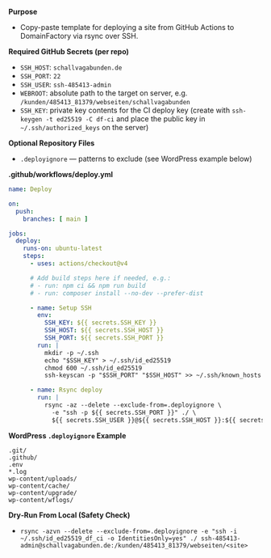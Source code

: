 **Purpose**
- Copy-paste template for deploying a site from GitHub Actions to DomainFactory via rsync over SSH.

**Required GitHub Secrets (per repo)**
- `SSH_HOST`: `schallvagabunden.de`
- `SSH_PORT`: `22`
- `SSH_USER`: `ssh-485413-admin`
- `WEBROOT`: absolute path to the target on server, e.g. `/kunden/485413_81379/webseiten/schallvagabunden`
- `SSH_KEY`: private key contents for the CI deploy key (create with `ssh-keygen -t ed25519 -C df-ci` and place the public key in `~/.ssh/authorized_keys` on the server)

**Optional Repository Files**
- `.deployignore` — patterns to exclude (see WordPress example below)

**.github/workflows/deploy.yml**

```yaml
name: Deploy

on:
  push:
    branches: [ main ]

jobs:
  deploy:
    runs-on: ubuntu-latest
    steps:
      - uses: actions/checkout@v4

      # Add build steps here if needed, e.g.:
      # - run: npm ci && npm run build
      # - run: composer install --no-dev --prefer-dist

      - name: Setup SSH
        env:
          SSH_KEY: ${{ secrets.SSH_KEY }}
          SSH_HOST: ${{ secrets.SSH_HOST }}
          SSH_PORT: ${{ secrets.SSH_PORT }}
        run: |
          mkdir -p ~/.ssh
          echo "$SSH_KEY" > ~/.ssh/id_ed25519
          chmod 600 ~/.ssh/id_ed25519
          ssh-keyscan -p "$SSH_PORT" "$SSH_HOST" >> ~/.ssh/known_hosts

      - name: Rsync deploy
        run: |
          rsync -az --delete --exclude-from=.deployignore \
            -e "ssh -p ${{ secrets.SSH_PORT }}" ./ \
            ${{ secrets.SSH_USER }}@${{ secrets.SSH_HOST }}:${{ secrets.WEBROOT }}
```

**WordPress `.deployignore` Example**

```text
.git/
.github/
.env
*.log
wp-content/uploads/
wp-content/cache/
wp-content/upgrade/
wp-content/wflogs/
```

**Dry‑Run From Local (Safety Check)**
- `rsync -azvn --delete --exclude-from=.deployignore -e "ssh -i ~/.ssh/id_ed25519_df_ci -o IdentitiesOnly=yes" ./ ssh-485413-admin@schallvagabunden.de:/kunden/485413_81379/webseiten/<site>`

